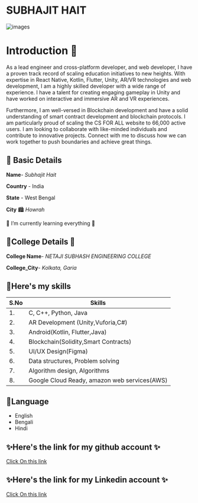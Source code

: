 # SUBHAJIT HAIT
![images](https://user-images.githubusercontent.com/91646273/135893457-3b516a84-86e8-41b4-89a3-bac2bed5af22.png)



# Introduction 🚀
As a lead engineer and cross-platform developer, and web developer, I have a proven track record of scaling education initiatives to new heights. With expertise in React Native, Kotlin, Flutter, Unity, AR/VR technologies and web development, I am a highly skilled developer with a wide range of experience. 
I have a talent for creating engaging gameplay in Unity and have worked on interactive and immersive AR and VR experiences. 

Furthermore, I am well-versed in Blockchain development and have a solid understanding of smart contract development and blockchain protocols. 
I am particularly proud of scaling the CS FOR ALL website to 66,000 active users. I am looking to collaborate with like-minded individuals and contribute to innovative projects. Connect with me to discuss how we can work together to push boundaries and achieve great things.

## 💠 Basic Details
**Name**- *Subhajit Hait*

**Country** - India

**State** - West Bengal

**City** 🏙️ 
*Howrah*

🌱 I’m currently learning everything 🤣



## 💠College Details 🏢
**College Name**- *NETAJI SUBHASH ENGINEERING COLLEGE*

**College_City**- *Kolkata, Garia*

## 💠Here's my skills

 |S.No  |Skills|
 |---|---|
 |1.|C, C++, Python, Java|
 |2.| AR Development (Unity,Vuforia,C#)|
 |3.| Android(Kotlin, Flutter,Java)|
 |4.|Blockchain(Solidity,Smart Contracts)|
 |5.|UI/UX Design(Figma)|
 |6.|Data structures, Problem solving|
 |7.| Algorithm design, Algorithms|
 |8.|Google Cloud Ready, amazon web services(AWS)|

## 💠Language
- English
- Bengali
- Hindi

## ✨Here's the link for my github account ✨
[Click On this link](https://github.com/subho004/welcome.git)

## ✨Here's the link for my Linkedin account ✨
[Click On this link](http://www.linkedin.com/in/subho004)









